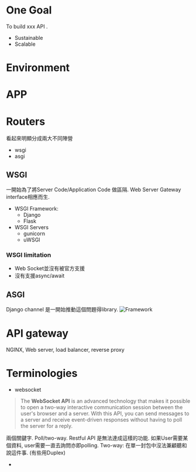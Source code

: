 # One Goal
To build xxx API .
- Sustainable
- Scalable

# Environment




# APP

# Routers
看起來明顯分成兩大不同陣營
- wsgi
- asgi
## WSGI
一開始為了將Server Code/Application Code 做區隔. Web Server Gateway interface相應而生.
- WSGI Framework:
	- Django
	- Flask
- WSGI Servers
	- gunicorn
	- uWSGI
### WSGI limitation
- Web Socket並沒有被官方支援
- 沒有支援async/await
## ASGI
Django channel 是一開始推動這個問題得library. 
![Framework](http://5b0988e595225.cdn.sohucs.com/images/20191025/021b70608b0f46baa770340b5fabb2d3.jpeg)


# API gateway
NGINX,
Web server, load balancer, reverse proxy



# Terminologies
- websocket
> The **WebSocket API** is an advanced technology that makes it possible to open a two-way interactive communication session between the user's browser and a server. With this API, you can send messages to a server and receive event-driven responses without having to poll the server for a reply.

兩個關鍵字. Poll/two-way. Restful API 是無法達成這樣的功能. 如果User需要某個資料, user需要一直去詢問亦即polling. Two-way: 在單一封包中沒法兼顧聽和說這件事. (有些用Duplex)

- 

<!--stackedit_data:
eyJoaXN0b3J5IjpbLTEyMzMzNzI0ODksMTY3OTU4NjcwLC0xMT
QzMjY1MDU2LC0xNDI3MDgzMzkwLC00ODE5NzU4ODJdfQ==
-->